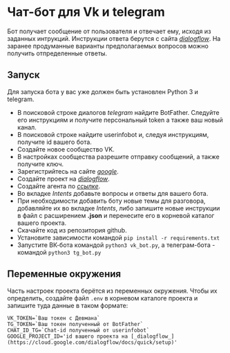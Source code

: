 # Чат-бот для Vk и telegram

Бот получает сообщение от пользователя и отвечает ему, исходя из заданных интрукций. Инструкции ответа берутся с сайта [_dialogflow_](https://dialogflow.com). 
На заранее продуманные варианты предполагаемых вопросов можно получить отпределенные ответы. 

## Запуск

Для запуска бота у вас уже должен быть установлен Python 3 и telegram.

- В поисковой строке диалогов _telegram_ найдите BotFather. Следуйте его инструкциям и получите персональный token а также ваш новый канал.
- В поисковой строке найдите userinfobot и, следуя инструкциям, получите id вашего бота.
- Создайте новое сообщество VK. 
- В настройках сообщества разрешите отправку сообщений, а также получите ключ.
- Зарегистрийтесь на сайте [_google_](https://google.com).
- Создайте проект на [_dialogflow_](https://cloud.google.com/dialogflow/docs/quick/setup).
- Создайте агента по [_ссылке_](https://cloud.google.com/dialogflow/docs/quick/build-agent).
- Во вкладке _Intents_ добавьте вопросы и ответы для вашего бота.
- При необходимости добавить боту новые темы для разговора, добавляйте их во вкладке _Intents_, либо запишите новые инструкции в файл с расширением __.json__ и перенесите его в корневой каталог вашего проекта.
- Скачайте код из репозитория github.
- Установите зависимости командой `pip install -r requirements.txt`
- Запустите ВК-бота командой `python3 vk_bot.py`, а телеграм-бота - командой `python3 tg_bot.py` 

## Переменные окружения

Часть настроек проекта берётся из переменных окружения. Чтобы их определить, создайте файл `.env` в корневом каталоге проекта и запишите туда данные в таком формате: 
```
VK_TOKEN=`Ваш токен с Девмана`
TG_TOKEN=`Ваш токен полученный от BotFather`
CHAT_ID_TG=`Chat-id полученный от userinfobot`
GOOGLE_PROJECT_ID='id вашего проекта на [_dialogflow_](https://cloud.google.com/dialogflow/docs/quick/setup)'
```
